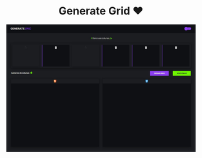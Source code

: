 <h1 align="center">Generate Grid ❤️</h1>

<p align="center">
  <img src="src/assets/image-app.jpg" title="home">
</p>
